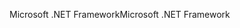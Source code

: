 <span data-ttu-id="512e8-101">Microsoft .NET Framework</span><span class="sxs-lookup"><span data-stu-id="512e8-101">Microsoft .NET Framework</span></span>